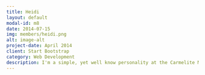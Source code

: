 ```yaml
---
title: Heidi
layout: default
modal-id: m8
date: 2014-07-15
img: members/heidi.png
alt: image-alt
project-date: April 2014
client: Start Bootstrap
category: Web Development
description: I'm a simple, yet well know personality at the Carmelite Monastery. I live in the peaceful village of Davorlim and study Biotechnology at Smt. Parvatibai Chowgule College. I joined the Carmel Lights in 2018 and ever since, it has been a wonderful experience. Love for the poor and animals are of the highest priority. I'm really fond of nature and am always up for a picnic,outing or any youth event. I am a God fearing, joyful and a positive person.
---
```

